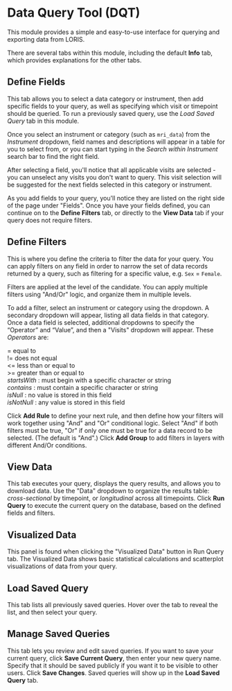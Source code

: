 # Data Query Tool (DQT)

This module provides a simple and easy-to-use interface for querying and exporting data from LORIS.

There are several tabs within this module, including the default **Info** tab, which provides explanations for the other tabs.

## Define Fields

This tab allows you to select a data category or instrument, then add specific fields to your query, as well as specifying which visit or timepoint should be queried. To run a previously saved query, use the *Load Saved Query* tab in this module.

Once you select an instrument or category (such as `mri_data`) from the _Instrument_ dropdown, field names and descriptions will appear in a table for you to select from, or you can start typing in the *Search within Instrument* search bar to find the right field.

After selecting a field, you'll notice that all applicable visits are selected - you can unselect any visits you don't want to query. This visit selection will be suggested for the next fields selected in this category or instrument. 

As you add fields to your query, you'll notice they are listed on the right side of the page under "Fields". 
Once you have your fields defined, you can continue on to the **Define Filters** tab, or directly to the **View Data** tab if your query does not require filters. 

## Define Filters

This is where you define the criteria to filter the data for your query. You can apply filters on any field in order to narrow the set of data records returned by a query, such as filtering for a specific value, e.g. `Sex` = `Female`.

Filters are applied at the level of the candidate. You can apply multiple filters using "And/Or" logic, and organize them in multiple levels.

To add a filter, select an instrument or category using the dropdown. A secondary dropdown will appear, listing all data fields in that category. Once a data field is selected, additional dropdowns to specify the “Operator” and “Value”, and then a "Visits" dropdown will appear. These _Operators_ are:

   = equal to<br>
   != does not equal<br>
   <= less than or equal to<br>
   \>= greater than or equal to<br>
   _startsWith_ : must begin with a specific character or string<br>
   _contains_ : must contain a specific character or string<br>
   _isNull_ : no value is stored in this field<br>
   _isNotNull_ : any value is stored in this field<br>

Click **Add Rule** to define your next rule, and then define how your filters will work together using "And" and "Or" conditional logic. Select "And" if both filters must be true, "Or" if only one must be true for a data record to be selected. (The default is "And".)  Click **Add Group** to add filters in layers with different And/Or conditions. 

## View Data

This tab executes your query, displays the query results, and allows you to download data. 
Use the "Data" dropdown to organize the results table: _cross-sectional_ by timepoint, or _longitudinal_ across all timepoints. Click **Run Query** to execute the current query on the database, based on the defined fields and filters.

## Visualized Data

This panel is found when clicking the "Visualized Data" button in Run Query tab.
The Visualized Data shows basic statistical calculations and scatterplot visualizations of data from your query. 

## Load Saved Query

This tab lists all previously saved queries. Hover over the tab to reveal the list, and then select your query. 

## Manage Saved Queries

This tab lets you review and edit saved queries. If you want to save your current query, click **Save Current Query**, then enter your new query name. Specify that it should be saved publicly if you want it to be visible to other users. Click **Save Changes**. Saved queries will show up in the **Load Saved Query** tab. 
